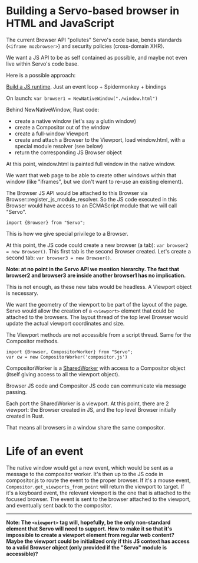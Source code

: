 # Building a Servo-based browser in HTML and JavaScript

The current Browser API "pollutes" Servo's code base, bends standards
(`<iframe mozbrowser>`) and security policies (cross-domain XHR).

We want a JS API to be as self contained as possible, and maybe not even live within Servo's code base.

Here is a possible approach:

[Build a JS runtime](https://github.com/servo/servo/issues/7379).
Just an event loop + Spidermonkey + bindings

On launch: `var browser1 = NewNativeWindow("./window.html")`

Behind NewNativeWindow, Rust code:
- create a native window (let's say a glutin window)
- create a Compositor out of the window
- create a full-window Viewport
- create and attach a Browser to the Viewport, load window.html, with a special module resolver (see below)
- return the corresponding JS Browser object

At this point, window.html is painted full window in the native window.

We want that web page to be able to create other windows within
that window (like "iframes", but we don't want to re-use an existing element).

The Browser JS API would be attached to this Browser via Browser::register_js_module_resolver.
So the JS code executed in this Browser would have access to an ECMAScript module that we
will call "Servo".

`import {Browser} from "Servo";`

This is how we give special privilege to a Browser.

At this point, the JS code could create a new browser (a tab): `var browser2 = new Browser()`.
This first tab is the second Browser created. Let's create a second tab: `var browser3 = new Browser()`.

**Note: at no point in the Servo API we mention hierarchy. The fact that browser2 and browser3
are inside another browser1 has no implication.**

This is not enough, as these new tabs would be headless. A Viewport object is necessary.

We want the geometry of the viewport to be part of the layout of the page.
Servo would allow the creation of a `<viewport>` element that could be attached
to the browsers. The layout thread of the top level Browser would update the
actual viewport coordinates and size.

The Viewport methods are not accessible from a script thread.
Same for the Compositor methods.

```
import {Browser, CompositorWorker} from "Servo";
var cw = new CompositorWorker('compositor.js')
```

CompositorWorker is a [SharedWorker](https://html.spec.whatwg.org/multipage/workers.html#sharedworker)
with access to a Compositor object (itself giving access to all the viewport object).

Browser JS code and Compositor JS code can communicate via message passing.

Each port the SharedWorker is a viewport. At this point, there are 2 viewport:
the Browser created in JS, and the top level Browser initially created in Rust.

That means all browsers in a window share the same compositor.

# Life of an event

The native window would get a new event, which would be sent as a message to the compositor
worker. It's then up to the JS code in compositor.js to route the event to the proper browser.
If it's a mouse event, `Compositor.get_viewports_from_point` will return the viewport to target.
If it's a keyboard event, the relevant viewport is the one that is attached to the focused browser.
The event is sent to the browser attached to the viewport, and eventually sent back to the
compositor.

___

**Note: The `<viewport>` tag will, hopefully, be the only non-standard element
that Servo will need to support. How to make it so that it's impossible to
create a viewport element from regular web content? Maybe the viewport could
be initialized only if this JS context has access to a valid Browser object
(only provided if the "Servo" module is accessible)?**


